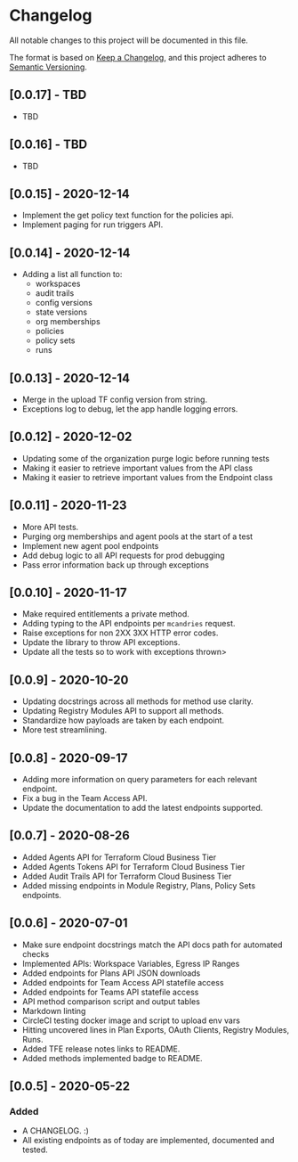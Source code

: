# Changelog

All notable changes to this project will be documented in this file.

The format is based on [Keep a Changelog](https://keepachangelog.com/en/1.0.0/),
and this project adheres to [Semantic Versioning](https://semver.org/spec/v2.0.0.html).

## [0.0.17] - TBD

- TBD

## [0.0.16] - TBD

- TBD

## [0.0.15] - 2020-12-14

- Implement the get policy text function for the policies api.
- Implement paging for run triggers API.

## [0.0.14] - 2020-12-14

- Adding a list all function to:
  - workspaces
  - audit trails
  - config versions
  - state versions
  - org memberships
  - policies
  - policy sets
  - runs

## [0.0.13] - 2020-12-14

- Merge in the upload TF config version from string.
- Exceptions log to debug, let the app handle logging errors.

## [0.0.12] - 2020-12-02

- Updating some of the organization purge logic before running tests
- Making it easier to retrieve important values from the API class
- Making it easier to retrieve important values from the Endpoint class

## [0.0.11] - 2020-11-23

- More API tests.
- Purging org memberships and agent pools at the start of a test
- Implement new agent pool endpoints
- Add debug logic to all API requests for prod debugging
- Pass error information back up through exceptions

## [0.0.10] - 2020-11-17

- Make required entitlements a private method.
- Adding typing to the API endpoints per `mcandries` request.
- Raise exceptions for non 2XX 3XX HTTP error codes.
- Update the library to throw API exceptions.
- Update all the tests so to work with exceptions thrown>

## [0.0.9] - 2020-10-20

- Updating docstrings across all methods for method use clarity.
- Updating Registry Modules API to support all methods.
- Standardize how payloads are taken by each endpoint.
- More test streamlining.

## [0.0.8] - 2020-09-17

- Adding more information on query parameters for each relevant endpoint.
- Fix a bug in the Team Access API.
- Update the documentation to add the latest endpoints supported.

## [0.0.7] - 2020-08-26

- Added Agents API for Terraform Cloud Business Tier
- Added Agents Tokens API for Terraform Cloud Business Tier
- Added Audit Trails API for Terraform Cloud Business Tier
- Added missing endpoints in Module Registry, Plans, Policy Sets endpoints.

## [0.0.6] - 2020-07-01

- Make sure endpoint docstrings match the API docs path for automated checks
- Implemented APIs: Workspace Variables, Egress IP Ranges
- Added endpoints for Plans API JSON downloads
- Added endpoints for Team Access API statefile access
- Added endpoints for Teams API statefile access
- API method comparison script and output tables
- Markdown linting
- CircleCI testing docker image and script to upload env vars
- Hitting uncovered lines in Plan Exports, OAuth Clients, Registry Modules, Runs.
- Added TFE release notes links to README.
- Added methods implemented badge to README.

## [0.0.5] - 2020-05-22

### Added

- A CHANGELOG. :)
- All existing endpoints as of today are implemented, documented and tested.
